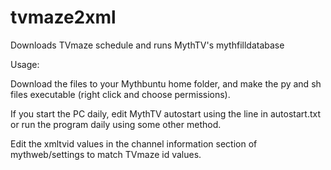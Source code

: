 # tvmaze2xml
Downloads TVmaze schedule and runs MythTV's mythfilldatabase

Usage:

Download the files to your Mythbuntu home folder, and make the py and sh files executable (right click and choose permissions).

If you start the PC daily, edit MythTV autostart using the line in autostart.txt or run the program daily using some other method.

Edit the xmltvid values in the channel information section of mythweb/settings to match TVmaze id values.
